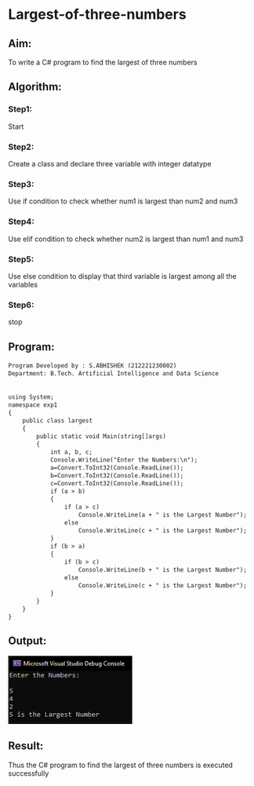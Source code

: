 # Largest-of-three-numbers
## Aim:
To write a C# program to find the largest of three numbers

## Algorithm:
### Step1: 
Start
### Step2:
Create a class and declare three variable with integer datatype
### Step3:
Use if condition to check whether num1 is largest than num2 and num3
### Step4:
Use elif condition to check whether num2 is largest than num1 and num3
### Step5:
Use else condition to display that third variable is largest among all the variables
### Step6:
stop

## Program:
~~~
Program Developed by : S.ABHISHEK (212221230002)
Department: B.Tech. Artificial Intelligence and Data Science


using System;
namespace exp1
{
    public class largest
    {
        public static void Main(string[]args)
        {
            int a, b, c;
            Console.WriteLine("Enter the Numbers:\n");
            a=Convert.ToInt32(Console.ReadLine());
            b=Convert.ToInt32(Console.ReadLine());
            c=Convert.ToInt32(Console.ReadLine());
            if (a > b)
            {
                if (a > c)
                    Console.WriteLine(a + " is the Largest Number");
                else
                    Console.WriteLine(c + " is the Largest Number");
            }
            if (b > a)
            {
                if (b > c)
                    Console.WriteLine(b + " is the Largest Number");
                else
                    Console.WriteLine(c + " is the Largest Number");
            }
        }
    }
}
~~~

## Output:
![git](./out.png)

## Result:
Thus the C# program to find the largest of three numbers is executed successfully
